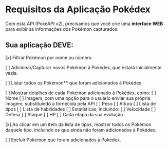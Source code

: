 # Requisitos da Aplicação Pokédex

Com esta API (PokeAPI v2), precisamos que você crie uma **interface WEB** para exibir as informações dos Pokémon capturados.

## Sua aplicação DEVE:

[x] Filtrar Pokémon por nome ou número.

[ ] Adicionar/Capturar novos Pokémon à Pokédex, que estará inicialmente vazia.

[ ] Listar todos os Pokémon** que foram adicionados à Pokédex.

[ ] Mostrar detalhes de cada Pokémon adicionado à Pokédex, como:
    [ ] Nome
    [ ] Imagem, com uma opção para o usuário enviar sua própria imagem, substituindo a fornecida pela API
    [ ] Peso
    [ ] Altura
    [ ] Lista de tipos
    [ ] Lista de habilidades
    [ ] Estatísticas, incluindo:
      [ ] Velocidade
      [ ] Defesa
      [ ] Ataque
      [ ] HP
    [ ] Cada etapa da sua evolução

[x] Ao clicar em um item da lista de tipos, mostrar todos os Pokémon daquele tipo, incluindo os que ainda não foram adicionados à Pokédex.

[ ] Excluir Pokémon que foram adicionados à Pokédex.